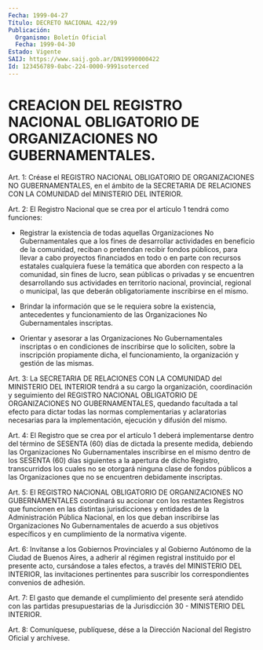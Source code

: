 ```yaml
---
Fecha: 1999-04-27
Título: DECRETO NACIONAL 422/99
Publicación:
  Organismo: Boletín Oficial
  Fecha: 1999-04-30
Estado: Vigente
SAIJ: https://www.saij.gob.ar/DN19990000422
Id: 123456789-0abc-224-0000-9991soterced
---
```

# CREACION DEL REGISTRO NACIONAL OBLIGATORIO DE  ORGANIZACIONES NO GUBERNAMENTALES.

<a id="1"></a>
Art. 1: Créase el REGISTRO NACIONAL OBLIGATORIO DE ORGANIZACIONES NO GUBERNAMENTALES, en el ámbito de la SECRETARIA DE RELACIONES  CON  LA  COMUNIDAD  del   MINISTERIO  DEL  INTERIOR.

<a id="2"></a>
Art. 2: El Registro Nacional  que se crea por el artículo 1 tendrá como funciones:

-  Registrar  la  existencia de todas  aquellas  Organizaciones  No Gubernamentales que  a  los  fines  de  desarrollar  actividades en beneficio  de  la  comunidad,  reciban  o pretendan recibir  fondos públicos, para llevar a cabo proyectos financiados  en  todo  o  en parte  con  recursos  estatales  cualquiera  fuese  la temática que aborden  con  respecto  a  la  comunidad, sin fines de lucro,  sean públicas o privadas y se encuentren  desarrollando  sus actividades en territorio nacional, provincial, regional o municipal,  las  que deberán obligatoriamente inscribirse en el mismo.

-  Brindar  la  información que se le requiera sobre la existencia, antecedentes y funcionamiento de las Organizaciones No Gubernamentales inscriptas.

-  Orientar y asesorar  a  las  Organizaciones  No  Gubernamentales inscriptas  o en condiciones de inscribirse que lo soliciten, sobre la inscripción propiamente dicha, el funcionamiento, la organización y gestión de las mismas.

<a id="3"></a>
Art.  3: La  SECRETARIA  DE  RELACIONES  CON  LA  COMUNIDAD  del MINISTERIO  DEL  INTERIOR   tendrá  a  su  cargo  la  organización, coordinación y seguimiento del  REGISTRO  NACIONAL  OBLIGATORIO  DE ORGANIZACIONES  NO GUBERNAMENTALES, quedando facultada a tal efecto para  dictar  todas   las  normas  complementarias  y  aclaratorias necesarias para la implementación,  ejecución  y difusión del mismo.

<a id="4"></a>
Art.  4: El  Registro  que  se  crea  por el artículo  1  deberá implementarse dentro del término de SESENTA (60) días de dictada la presente  medida,  debiendo las Organizaciones  No  Gubernamentales inscribirse en el mismo  dentro de los SESENTA (60) días siguientes a la apertura de dicho Registro,  transcurridos  los  cuales  no se otorgará ninguna clase de fondos públicos a las Organizaciones  que no se encuentren debidamente inscriptas.

<a id="5"></a>
Art.  5: El  REGISTRO  NACIONAL OBLIGATORIO DE ORGANIZACIONES NO GUBERNAMENTALES coordinará  su accionar con los restantes Registros que funcionen en las distintas  jurisdicciones  y  entidades  de la Administración  Pública  Nacional, en los que deban inscribirse las Organizaciones  No  Gubernamentales  de  acuerdo  a  sus  objetivos específicos   y  en  cumplimiento  de  la  normativa    vigente.

<a id="6"></a>
Art. 6: Invítanse a  los  Gobiernos  Provinciales  y  al  Gobierno Autónomo  de  la  Ciudad  de  Buenos  Aires,  a  adherir al régimen registral  instituido  por  el  presente acto, cursándose  a  tales efectos, a través del MINISTERIO  DEL  INTERIOR,  las  invitaciones pertinentes  para  suscribir  los  correspondientes  convenios   de adhesión.

<a id="7"></a>
Art.  7:  El  gasto que demande el cumplimiento del presente será atendido con las  partidas  presupuestarias de la Jurisdicción 30 - MINISTERIO DEL INTERIOR.

<a id="8"></a>
Art.  8: Comuníquese,  publíquese, dése a la Dirección Nacional del Registro Oficial y archívese.
